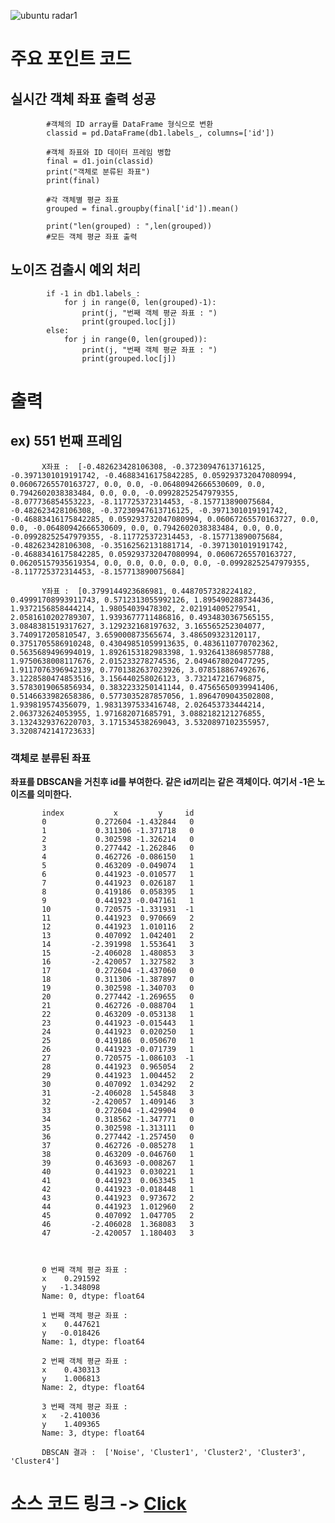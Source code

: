 ![ubuntu radar1](https://user-images.githubusercontent.com/76835313/130790704-6ce13928-975e-4258-9576-6b4b2e83b556.png)
# 주요 포인트 코드

## 실시간 객체 좌표 출력 성공

            #객체의 ID array를 DataFrame 형식으로 변환
            classid = pd.DataFrame(db1.labels_, columns=['id'])

            #객체 좌표와 ID 데이터 프레임 병합
            final = d1.join(classid)
            print("객체로 분류된 좌표")
            print(final)
            
            #각 객체별 평균 좌표
            grouped = final.groupby(final['id']).mean()

            print("len(grouped) : ",len(grouped))
            #모든 객체 평균 좌표 출력
            
## 노이즈 검출시 예외 처리
            if -1 in db1.labels_:
                for j in range(0, len(grouped)-1):
                    print(j, "번째 객체 평균 좌표 : ")
                    print(grouped.loc[j])
            else:
                for j in range(0, len(grouped)):
                    print(j, "번째 객체 평균 좌표 : ")
                    print(grouped.loc[j])

# 출력

## ex) 551 번째 프레임
           X좌표 :  [-0.482623428106308, -0.37230947613716125, -0.3971301019191742, -0.46883416175842285, 0.059293732047080994, 0.06067265570163727, 0.0, 0.0, -0.06480942666530609, 0.0, 0.7942602038383484, 0.0, 0.0, -0.09928252547979355, -8.077736854553223, -8.117725372314453, -8.157713890075684, -0.482623428106308, -0.37230947613716125, -0.3971301019191742, -0.46883416175842285, 0.059293732047080994, 0.06067265570163727, 0.0, 0.0, -0.06480942666530609, 0.0, 0.7942602038383484, 0.0, 0.0, -0.09928252547979355, -8.117725372314453, -8.157713890075684, -0.482623428106308, -0.35162562131881714, -0.3971301019191742, -0.46883416175842285, 0.059293732047080994, 0.06067265570163727, 0.06205157935619354, 0.0, 0.0, 0.0, 0.0, 0.0, -0.09928252547979355, -8.117725372314453, -8.157713890075684]  

           Y좌표 :  [0.3799144923686981, 0.4487057328224182, 0.49991708993911743, 0.5712313055992126, 1.895490288734436, 1.9372156858444214, 1.98054039478302, 2.021914005279541, 2.0581610202789307, 1.9393677711486816, 0.4934830367565155, 3.0848381519317627, 3.129232168197632, 3.165565252304077, 3.740917205810547, 3.659000873565674, 3.486509323120117, 0.3751705586910248, 0.43049851059913635, 0.4836110770702362, 0.5635689496994019, 1.8926153182983398, 1.9326413869857788, 1.9750638008117676, 2.015233278274536, 2.0494678020477295, 1.9117076396942139, 0.7701382637023926, 3.078518867492676, 3.1228580474853516, 3.156440258026123, 3.732147216796875, 3.5783019065856934, 0.3832233250141144, 0.47565650939941406, 0.5146633982658386, 0.5773035287857056, 1.8964709043502808, 1.939819574356079, 1.9831397533416748, 2.026453733444214, 2.063732624053955, 1.971682071685791, 3.0882182121276855, 3.1324329376220703, 3.171534538269043, 3.5320897102355957, 3.3208742141723633]  

### 객체로 분류된 좌표
**좌표를 DBSCAN을 거친후 id를 부여한다. 같은 id끼리는 같은 객체이다. 여기서 -1은 노이즈를 의미한다.**

           index           x         y     id  
           0           0.272604 -1.432844   0  
           1           0.311306 -1.371718   0  
           2           0.302598 -1.326214   0  
           3           0.277442 -1.262846   0  
           4           0.462726 -0.086150   1  
           5           0.463209 -0.049074   1  
           6           0.441923 -0.010577   1  
           7           0.441923  0.026187   1  
           8           0.419186  0.058395   1  
           9           0.441923 -0.047161   1  
           10          0.720575 -1.331931  -1  
           11          0.441923  0.970669   2  
           12          0.441923  1.010116   2  
           13          0.407092  1.042401   2  
           14         -2.391998  1.553641   3  
           15         -2.406028  1.480853   3  
           16         -2.420057  1.327582   3  
           17          0.272604 -1.437060   0  
           18          0.311306 -1.387897   0  
           19          0.302598 -1.340703   0  
           20          0.277442 -1.269655   0  
           21          0.462726 -0.088704   1  
           22          0.463209 -0.053138   1  
           23          0.441923 -0.015443   1  
           24          0.441923  0.020250   1  
           25          0.419186  0.050670   1  
           26          0.441923 -0.071739   1  
           27          0.720575 -1.086103  -1  
           28          0.441923  0.965054   2  
           29          0.441923  1.004452   2  
           30          0.407092  1.034292   2  
           31         -2.406028  1.545848   3  
           32         -2.420057  1.409146   3  
           33          0.272604 -1.429904   0  
           34          0.318562 -1.347771   0  
           35          0.302598 -1.313111   0  
           36          0.277442 -1.257450   0  
           37          0.462726 -0.085278   1  
           38          0.463209 -0.046760   1  
           39          0.463693 -0.008267   1  
           40          0.441923  0.030221   1  
           41          0.441923  0.063345   1  
           42          0.441923 -0.018448   1  
           43          0.441923  0.973672   2  
           44          0.441923  1.012960   2  
           45          0.407092  1.047705   2  
           46         -2.406028  1.368083   3  
           47         -2.420057  1.180403   3  



           0 번째 객체 평균 좌표 :   
           x    0.291592  
           y   -1.348098  
           Name: 0, dtype: float64  
           
           1 번째 객체 평균 좌표 :   
           x    0.447621  
           y   -0.018426  
           Name: 1, dtype: float64  
           
           2 번째 객체 평균 좌표 :   
           x    0.430313  
           y    1.006813  
           Name: 2, dtype: float64  
           
           3 번째 객체 평균 좌표 :   
           x   -2.410036  
           y    1.409365  
           Name: 3, dtype: float64  

           DBSCAN 결과 :  ['Noise', 'Cluster1', 'Cluster2', 'Cluster3', 'Cluster4']  

# 소스 코드 링크 -> [Click](https://github.com/YSubin/V2X_repo/blob/master/Task2-1/Radar/0819.mmw_parse_script.py)

